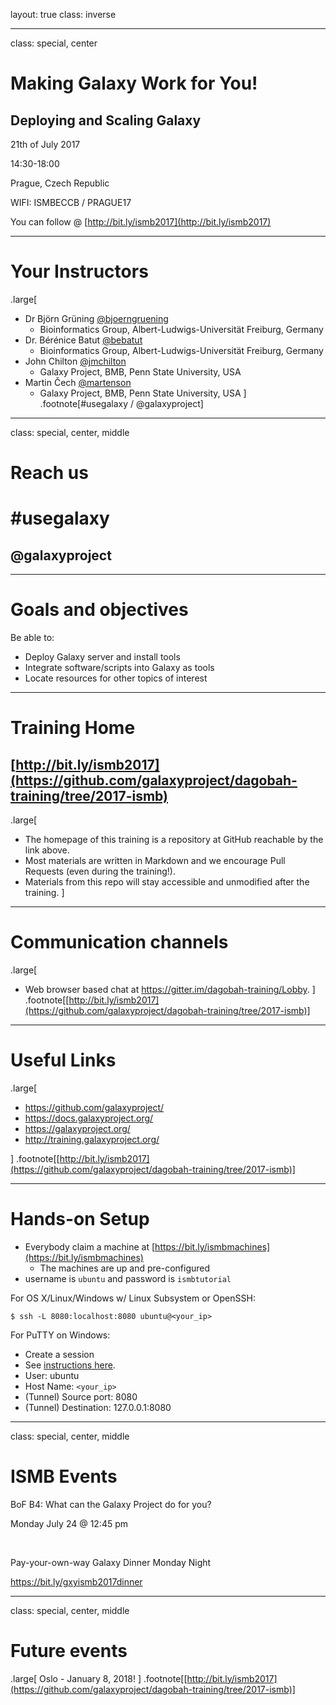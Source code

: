 layout: true
class: inverse

---
class: special, center

# Making Galaxy Work for You!

## Deploying and Scaling Galaxy

21th of July 2017

14:30-18:00

Prague, Czech Republic

WIFI: ISMBECCB / PRAGUE17

You can follow @ [http://bit.ly/ismb2017](http://bit.ly/ismb2017)

---
# Your Instructors
.large[
- Dr Björn Grüning [@bjoerngruening](https://twitter.com/bjoerngruening)
  - Bioinformatics Group, Albert-Ludwigs-Universität Freiburg, Germany
- Dr. Bérénice Batut [@bebatut](https://twitter.com/bebatut)
  - Bioinformatics Group, Albert-Ludwigs-Universität Freiburg, Germany
- John Chilton [@jmchilton](https://twitter.com/jmchilton)
  - Galaxy Project, BMB, Penn State University, USA
- Martin Čech [@martenson](https://twitter.com/martenson)
  - Galaxy Project, BMB, Penn State University, USA
]
.footnote[\#usegalaxy / @galaxyproject]

---
class: special, center, middle
# Reach us

# \#usegalaxy
## @galaxyproject

---

# Goals and objectives

Be able to:

* Deploy Galaxy server and install tools
* Integrate software/scripts into Galaxy as tools
* Locate resources for other topics of interest

---

# Training Home

## [http://bit.ly/ismb2017](https://github.com/galaxyproject/dagobah-training/tree/2017-ismb)
.large[
* The homepage of this training is a repository at GitHub reachable by the link above.
* Most materials are written in Markdown and we encourage Pull Requests (even during the training!).
* Materials from this repo will stay accessible and unmodified after the training.
]

---
# Communication channels
.large[
* Web browser based chat at https://gitter.im/dagobah-training/Lobby.
]
.footnote[[http://bit.ly/ismb2017](https://github.com/galaxyproject/dagobah-training/tree/2017-ismb)]

---
# Useful Links
.large[
- https://github.com/galaxyproject/
- https://docs.galaxyproject.org/
- https://galaxyproject.org/
- http://training.galaxyproject.org/

]
.footnote[[http://bit.ly/ismb2017](https://github.com/galaxyproject/dagobah-training/tree/2017-ismb)]

---

# Hands-on Setup

* Everybody claim a machine at [https://bit.ly/ismbmachines](https://bit.ly/ismbmachines)
    * The machines are up and pre-configured
* username is `ubuntu` and password is `ismbtutorial`

For OS X/Linux/Windows w/ Linux Subsystem or OpenSSH:
```console
$ ssh -L 8080:localhost:8080 ubuntu@<your_ip>
```

For PuTTY on Windows:
- Create a session
- See [instructions here](http://realprogrammers.com/how_to/set_up_an_ssh_tunnel_with_putty.html).
- User: ubuntu
- Host Name: `<your_ip>`
- (Tunnel) Source port: 8080
- (Tunnel) Destination: 127.0.0.1:8080

---

class: special, center, middle

# ISMB Events

BoF B4: What can the Galaxy Project do for you?

Monday July 24 @ 12:45 pm

<br>

Pay-your-own-way Galaxy Dinner Monday Night

https://bit.ly/gxyismb2017dinner

---

class: special, center, middle
# Future events
.large[
Oslo - January 8, 2018!
]
.footnote[[http://bit.ly/ismb2017](https://github.com/galaxyproject/dagobah-training/tree/2017-ismb)]

